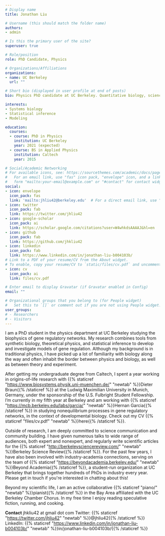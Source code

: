```yaml
---
# Display name
title: Jonathan Liu

# Username (this should match the folder name)
authors:
- admin

# Is this the primary user of the site?
superuser: true

# Role/position
role: PhD Candidate, Physics

# Organizations/Affiliations
organizations:
- name: UC Berkeley
  url: ""

# Short bio (displayed in user profile at end of posts)
bio: Physics PhD candidate at UC Berkeley. Quantitative biology, science communication and community, classical music. He/him/his.

interests:
- Systems biology
- Statistical inference
- Modeling

education:
  courses:
  - course: PhD in Physics
    institution: UC Berkeley
    year: 2021 (expected)
  - course: BS in Applied Physics
    institution: Caltech
    year: 2015

# Social/Academic Networking
# For available icons, see: https://sourcethemes.com/academic/docs/page-builder/#icons
#   For an email link, use "fas" icon pack, "envelope" icon, and a link in the
#   form "mailto:your-email@example.com" or "#contact" for contact widget.
social:
- icon: envelope
  icon_pack: fas
  link: 'mailto:jhliu42@berkeley.edu'  # For a direct email link, use "mailto:test@example.org".
- icon: twitter
  icon_pack: fab
  link: https://twitter.com/jhliu42
- icon: google-scholar
  icon_pack: ai
  link: https://scholar.google.com/citations?user=W4whkdsAAAAJ&hl=en
- icon: github
  icon_pack: fab
  link: https://github.com/jhkliu42
- icon: linkedin
  icon_pack: fab
  link: https://www.linkedin.com/in/jonathan-liu-b004103b/
# Link to a PDF of your resume/CV from the About widget.
# To enable, copy your resume/CV to `static/files/cv.pdf` and uncomment the lines below.
- icon: cv
  icon_pack: ai
  link: files/cv.pdf

# Enter email to display Gravatar (if Gravatar enabled in Config)
email: ""

# Organizational groups that you belong to (for People widget)
#   Set this to `[]` or comment out if you are not using People widget.
user_groups:
# - Researchers
# - Visitors
---
```


I am a PhD student in the physics department at UC Berkeley studying the biophysics of gene regulatory networks. My research combines tools from synthetic biology, theoretical physics, and statistical inference to develop and investigate models of gene regulation. Although my background is in traditional physics, I have picked up a lot of familiarity with biology along the way and often inhabit the border between physics and biology, as well as between theory and experiment.

After getting my undergraduate degree from Caltech, I spent a year working in origins-of-life research with {{% staticref "https://www.biosystems.physik.uni-muenchen.de/" "newtab" %}}Dieter Braun{{% /staticref %}} at the Ludwig Maximilian University in Munich, Germany, under the sponsorship of the U.S. Fulbright Student Fellowship. I’m currently in my fifth year at Berkeley and am working with {{% staticref "https://mcb.berkeley.edu/labs/garcia/" "newtab" %}}Hernan Garcia{{% /staticref %}} in studying nonequilibrium processes in gene regulatory networks, in the context of developmental biology. Check out my CV {{% staticref "files/cv.pdf" "newtab" %}}here{{% /staticref %}}.

Outside of research, I am deeply committed to science communication and community building. I have given numerous talks to wide range of audiences, both expert and nonexpert, and regularly write scientific articles for the {{% staticref "http://berkeleysciencereview.com/" "newtab" %}}Berkeley Science Review{{% /staticref %}}. For the past few years, I have also been involved with industry-academia connections, serving on the team of {{% staticref "https://beyondacademia.berkeley.edu/" "newtab" %}}Beyond Academia{{% /staticref %}}, a student-run organization at UC Berkeley that brings together hundreds of PhDs in industry every year. Please get in touch if you're interested in chatting about this!

Beyond my scientific life, I am an active collaborative {{% staticref "piano/" "newtab" %}}pianist{{% /staticref %}} in the Bay Area affiliated with the UC Berkeley Chamber Chorus. In my free time I enjoy reading speculative fiction, running, and cooking.

**Contact**
jhkliu42 at gmail dot com
Twitter: {{% staticref "https://twitter.com/jhliu42" "newtab" %}}@jhliu42{{% /staticref %}}
LinkedIn: {{% staticref "https://www.linkedin.com/in/jonathan-liu-b004103b/" "newtab" %}}in/jonathan-liu-b004103b/{{% /staticref %}}
